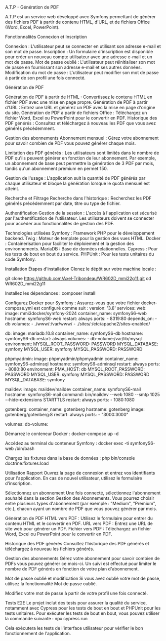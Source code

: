 A.T.P - Génération de PDF

A.T.P est un service web développé avec Symfony permettant de générer des fichiers PDF à partir de contenu HTML, d'URL, et de fichiers Office (Word, Excel, PowerPoint).

Fonctionnalités
Connexion et Inscription

Connexion : L'utilisateur peut se connecter en utilisant son adresse e-mail et son mot de passe.
Inscription : Un formulaire d'inscription est disponible pour créer un nouveau compte utilisateur avec une adresse e-mail et un mot de passe.
Mot de passe oublié : L'utilisateur peut réinitialiser son mot de passe en fournissant son adresse e-mail et ses autres données.
Modification du mot de passe : L'utilisateur peut modifier son mot de passe à partir de son profil une fois connecté.

Génération de PDF

Génération de PDF à partir de HTML : Convertissez le contenu HTML en fichier PDF avec une mise en page propre.
Génération de PDF à partir d'URL : Entrez une URL et générez un PDF avec la mise en page d'origine du site.
Génération de PDF à partir de fichiers Office : Téléchargez un fichier Word, Excel ou PowerPoint pour le convertir en PDF.
Historique des PDF générés : Consultez et téléchargez à nouveau les PDF que vous avez générés précédemment.

Gestion des abonnements
Abonnement mensuel : Gérez votre abonnement pour savoir combien de PDF vous pouvez générer chaque mois.

Limitation des PDF générés : Les utilisateurs sont limités dans le nombre de PDF qu'ils peuvent générer en fonction de leur abonnement. Par exemple, un abonnement de base peut permettre la génération de 3 PDF par mois, tandis qu'un abonnement premium en permet 150.

Gestion de l'usage : L'application suit la quantité de PDF générés par chaque utilisateur et bloque la génération lorsque le quota mensuel est atteint.

Recherche et Filtrage
Recherche dans l'historique : Recherchez les PDF générés précédemment par date, titre ou type de fichier.

Authentification
Gestion de la session : L'accès à l'application est sécurisé par l'authentification de l'utilisateur. Les utilisateurs doivent se connecter pour accéder aux fonctionnalités de gestion des PDF.

Technologies utilisées
Symfony : Framework PHP pour le développement backend.
Twig : Moteur de template pour la gestion des vues HTML.
Docker : Containerisation pour faciliter le déploiement et la gestion des environnements.
MariaDB : Base de données relationnelles.
Cypress : Pour les tests de bout en bout du service.
PHPUnit : Pour les tests unitaires du code Symfony.

Installation
Étapes d'installation
Clonez le dépôt sur votre machine locale :

git clone https://github.com/Axel-Tribondeau/WR602D_mmi22g11.git
cd WR602D_mmi22g11

Installez les dépendances :
composer install

Configurez Docker pour Symfony : Assurez-vous que votre fichier docker-compose.yml est configuré comme suit :
version: '3.8'
services:
  web:
    image: mmi3docker/symfony-2024
    container_name: symfonyS6-web
    hostname: symfonyS6-web
    restart: always
    ports:
      - 8319:80
    depends_on:
      - db
    volumes:
      - ./www/:/var/www/
      - ./sites/:/etc/apache2/sites-enabled/

  db:
    image: mariadb:10.8
    container_name: symfonyS6-db
    hostname: symfonyS6-db
    restart: always
    volumes:
      - db-volume:/var/lib/mysql
    environment:
      MYSQL_ROOT_PASSWORD: PASSWORD
      MYSQL_DATABASE: symfony
      MYSQL_USER: symfony
      MYSQL_PASSWORD: PASSWORD

  phpmyadmin:
    image: phpmyadmin/phpmyadmin
    container_name: symfonyS6-adminsql
    hostname: symfonyS6-adminsql
    restart: always
    ports:
      - 8080:80
    environment:
      PMA_HOST: db
      MYSQL_ROOT_PASSWORD: PASSWORD
      MYSQL_USER: symfony
      MYSQL_PASSWORD: PASSWORD
      MYSQL_DATABASE: symfony

  maildev:
    image: maildev/maildev
    container_name: symfonyS6-mail
    hostname: symfonyS6-mail
    command: bin/maildev --web 1080 --smtp 1025 --hide-extensions STARTTLS
    restart: always
    ports:
      - 1080:1080

  gotenberg:
    container_name: gotenberg
    hostname: gotenberg
    image: gotenberg/gotenberg:8
    restart: always
    ports:
      - "3000:3000"

volumes:
  db-volume:
  
Démarrez le conteneur Docker :
docker-compose up -d

Accédez au terminal du conteneur Symfony :
docker exec -ti symfonyS6-web /bin/bash

Chargez les fixtures dans la base de données :
php bin/console doctrine:fixtures:load

Utilisation
Rapport
Ouvrez la page de connexion et entrez vos identifiants pour l'application.
En cas de nouvel utilisateur, utilisez le formulaire d'inscription.

Sélectionnez un abonnement
Une fois connecté, sélectionnez l'abonnement souhaité dans la section Gestion des Abonnements. Vous pourrez choisir entre plusieurs types d'abonnement (par exemple : "Medium", "Premium", etc.), chacun ayant un nombre de PDF que vous pouvez générer par mois.

Génération de PDF
HTML vers PDF : Utilisez le formulaire pour entrer du contenu HTML et le convertir en PDF.
URL vers PDF : Entrez une URL de site web pour générer un PDF.
Fichier vers PDF : Téléchargez un fichier Word, Excel ou PowerPoint pour le convertir en PDF.

Historique des PDF générés
Consultez l'historique des PDF générés et téléchargez à nouveau les fichiers générés.

Gestion des abonnements
Gérez votre abonnement pour savoir combien de PDFs vous pouvez générer ce mois-ci. Un suivi est effectué pour limiter le nombre de PDF générés en fonction de votre plan d'abonnement.

Mot de passe oublié et modification
Si vous avez oublié votre mot de passe, utilisez la fonctionnalité Mot de passe oublié.

Modifiez votre mot de passe à partir de votre profil une fois connecté.

Tests E2E
Le projet inclut des tests pour assurer la qualité du service, notamment avec Cypress pour les tests de bout en bout et PHPUnit pour les tests unitaires. Pour exécuter les tests de bout en bout, vous pouvez utiliser la commande suivante :
npx cypress run

Cela exécutera les tests de l'interface utilisateur pour vérifier le bon fonctionnement de l'application.
